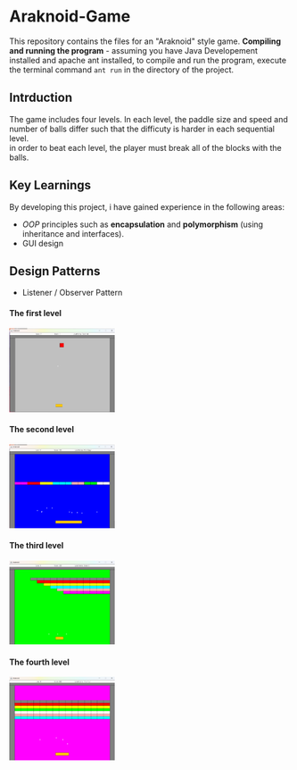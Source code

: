# Araknoid-Game
This repository contains the files for an "Araknoid" style game.
**Compiling and running the program** - assuming you have Java Developement installed and apache ant installed, to compile and run the program, execute the terminal command `ant run` in the directory of the project.  

## Intrduction  
The game includes four levels. In each level, the paddle size and speed and number of balls differ such that the difficuty is harder in each sequential level.  
in order to beat each level, the player must break all of the blocks with the balls.

## Key Learnings
By developing this project, i have gained experience in the following areas:  
- *OOP* principles such as **encapsulation** and **polymorphism** (using inheritance and interfaces).
- GUI design

## Design Patterns
- Listener / Observer Pattern

#### The first level 
<img src="first_level.png"  width="189" height="150">

#### The second level
<img src="second_level.png"  width="189" height="150">

#### The third level
<img src="third_level.png"  width="189" height="150">

#### The fourth level
<img src="fourth_level.png"  width="189" height="150">

